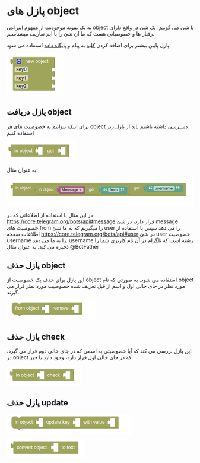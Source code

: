 # پازل های object

به یک نمونه موجودیت از مفهوم انتزاعی object یا شئ می گوییم.
یک شئ در واقع  دارای رفتار ها و خصوصیاتی هست که ما آن شئ را با ایم تعاریف میشناسیم.

پازل پایین بیشتر برای اضافه کردن [کلید](http://puzlime.com/wiki/keyboard.md) به پیام و [پایگاه داده](http://puzlime.com/wiki/database.md) استفاده می شود. 

![object-new](img/object-new.png)

## پازل دریافت object

برای اینکه بتوانیم به خصوصیت های هر object دسترسی داشته باشیم باید از پازل زیر استفاده کنیم

![object-get](img/object-get.png)

به عنوان مثال:

![object-get-](img/object-get-example.png)

در این مثال با استفاده از اطلاعاتی که در https://core.telegram.org/bots/api#message قرار دارد، در شئ message خصوصیت های from را میگیریم که به ما شئ user را می دهد سپس با استفاده از اطلاعات صفحه https://core.telegram.org/bots/api#user در شئ user خصوصیت username را به ما می دهد. username رشته است که تلگرام در آن نام کاربری شما را ذخیره می کند. یه عنوان مثال @BotFather

## پازل حذف object

این پازل برای حذف یک خصوصیت از object استفاده می شود. به صورتی که نام object مورد نظر در جای خالی اول و اسم از قبل تعریف شده خصوصیت مورد نظر قرار می گیرند.

![object-remove](img/object-remove.png)

## پازل حذف check

این پازل بررسی می کند که آیا خصوصیتی به اسمی که در جای خالی دوم قرار می گیرد، در object که در جای خالی اول قرار دارد، وجود دارد یا خیر.

![object-check](img/object-check.png)

## پازل حذف update



![object-update](img/object-update.png)



![object-convert](img/object-convert.png)
